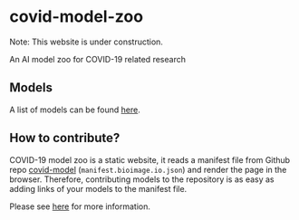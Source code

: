 # covid-model-zoo

Note: This website is under construction.

An AI model zoo for COVID-19 related research



## Models

A list of models can be found [here](https://github.com/CellProfiling/covid19ai.io/blob/master/src/manifest.bioimage.io.yaml).

## How to contribute?

COVID-19 model zoo is a static website, it reads a manifest file from Github repo [covid-model](https://github.com/CellProfiling/covid19ai.io) (`manifest.bioimage.io.json`) and render the page in the browser. Therefore, contributing models to the repository is as easy as adding links of your models to the manifest file.

Please see [here](https://covid19ai.io/#/?show=contribute) for more information.